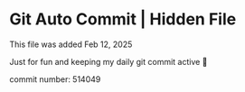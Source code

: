 # Git Auto Commit | Hidden File

This file was added Feb 12, 2025

Just for fun and keeping my daily git commit active 🤪

commit number: 514049
